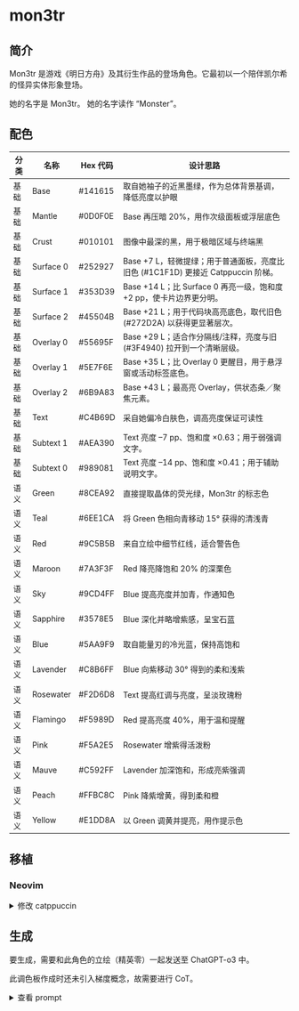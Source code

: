 # mon3tr

## 简介

Mon3tr 是游戏《明日方舟》及其衍生作品的登场角色。它最初以一个陪伴凯尔希的怪异实体形象登场。

她的名字是 Mon3tr。
她的名字读作 “Monster”。

## 配色

| 分类 | 名称      | Hex 代码  | 设计思路                                               |
| ---- | --------- | --------- | ------------------------------------------------------ |
| 基础 | Base      | #141615 | 取自她袖子的近黑墨绿，作为总体背景基调，降低亮度以护眼 |
| 基础 | Mantle    | #0D0F0E | Base 再压暗 20%，用作次级面板或浮层底色                |
| 基础 | Crust     | #010101 | 图像中最深的黑，用于极暗区域与终端黑                   |
| 基础 | Surface 0 | #252927 | Base +7 L，轻微提绿；用于普通面板，亮度比旧色 (#1C1F1D) 更接近 Catppuccin 阶梯。 |
| 基础 | Surface 1 | #353D39 | Base +14 L；比 Surface 0 再亮一级，饱和度 +2 pp，使卡片边界更分明。 |
| 基础 | Surface 2 | #45504B | Base +21 L；用于代码块高亮底色，取代旧色 (#272D2A) 以获得更显著层次。 |
| 基础 | Overlay 0 | #55695F | Base +29 L；适合作分隔线/注释，亮度与旧 (#3F4940) 拉开到一个清晰层级。 |
| 基础 | Overlay 1 | #5E7F6E | Base +35 L；比 Overlay 0 更醒目，用于悬浮窗或活动标签底色。 |
| 基础 | Overlay 2 | #6B9A83 | Base +43 L；最高亮 Overlay，供状态条／聚焦元素。 |
| 基础 | Text      | #C4B69D | 采自她偏冷白肤色，调高亮度保证可读性                   |
| 基础 | Subtext 1 | #AEA390 | Text 亮度 –7 pp、饱和度 ×0.63；用于弱强调文字。 |
| 基础 | Subtext 0 | #989081 | Text 亮度 –14 pp、饱和度 ×0.41；用于辅助说明文字。 |
| 语义 | Green     | #8CEA92 | 直接提取晶体的荧光绿，Mon3tr 的标志色                  |
| 语义 | Teal      | #6EE1CA | 将 Green 色相向青移动 15° 获得的清浅青                 |
| 语义 | Red       | #9C5B5B | 来自立绘中细节红线，适合警告色                         |
| 语义 | Maroon    | #7A3F3F | Red 降亮降饱和 20% 的深栗色                            |
| 语义 | Sky       | #9CD4FF | Blue 提高亮度并加青，作通知色                          |
| 语义 | Sapphire  | #3578E5 | Blue 深化并略增紫感，呈宝石蓝                          |
| 语义 | Blue      | #5AA9F9 | 取自能量刃的冷光蓝，保持高饱和                         |
| 语义 | Lavender  | #C8B6FF | Blue 向紫移动 30° 得到的柔和浅紫                       |
| 语义 | Rosewater | #F2D6D8 | Text 提高红调与亮度，呈淡玫瑰粉                        |
| 语义 | Flamingo  | #F5989D | Red 提高亮度 40%，用于温和提醒                         |
| 语义 | Pink      | #F5A2E5 | Rosewater 增紫得活泼粉                                 |
| 语义 | Mauve     | #C592FF | Lavender 加深饱和，形成亮紫强调                        |
| 语义 | Peach     | #FFBC8C | Pink 降紫增黄，得到柔和橙                              |
| 语义 | Yellow    | #E1DD8A | 以 Green 调黄并提亮，用作提示色                        |

## 移植

### Neovim

<!-- <details>
  <summary>修改 tokyonight.nvim</summary>

```Lua
{
	"folke/tokyonight.nvim",
	lazy = false,
	priority = 1000,
	opts = function()
		local styles = require("tokyonight.colors").styles
		styles.nozomi = vim.tbl_extend("force", styles.night, {
		_	bg = "#131914",
			bg_dark = "#010101",
			bg_dark1 = "#0d0f0e",
			bg_highlight = "#272d2a",

			-- Blues
			blue = "#5aa9f9",
			blue0 = "#0875e4",
			blue1 = "#288ff7",
			blue2 = "#6ab1f9",
			blue5 = "#9bcbfb",
			blue6 = "#cce4fd",
			blue7 = "#065cb3",

			-- Text & neutrals
			comment = "#3f4940",
			fg = "#c4b69d",
			fg_dark = "#718158",
			fg_gutter = "#3f4940",

			-- Greens
			green = "#8cea92",
			green1 = "#cbf5cd",
			green2 = "#4cde56",

			-- Reds
			red = "#9c5b5b",
			red1 = "#b07878",

			-- Other semantics
			yellow = "#e1dd8a",
			orange = "#ffbc8c",
			purple = "#c592ff",
			magenta = "#f5a2e5",
			magenta2 = "#8e1d28",
			cyan = "#6ee1ca",
			teal = "#6ee1ca",

			-- Dark accents
			dark3 = "#3f4940",
			dark5 = "#3f4940",
			terminal_black = "#8a8170",

			-- Git
			git = {
			add = "#8cea92",
			change = "#5aa9f9",
			delete = "#9c5b5b",
			},
		})_

		return {
			style = "nozomi",
			transparent = false,
			styles = {
				sidebars = "transparent",
				floats = "transparent",
			},
		}
	end,
},
```

</details> -->

<details>
  <summary>修改 catppuccin</summary>

```lua
					frappe = {
						-- mon3tr

						crust = "#010101",
						mantle = "#0D0F0E",
						base = "#141615",
						surface0 = "#252927",
						surface1 = "#353D39",
						surface2 = "#45504B",
						overlay0 = "#55695F",
						overlay1 = "#5E7F6E",
						overlay2 = "#6B9A83",
						text = "#C4B69D",
						subtext0 = "#AEA390",
						subtext1 = "#989081",

						rosewater = "#F2D6D8",
						flamingo = "#F5989D",
						pink = "#F5A2E5",
						mauve = "#C592FF",
						red = "#9C5B5B",
						maroon = "#7A3F3F",
						peach = "#FFBC8C",
						yellow = "#E1DD8A",
						green = "#8CEA92",
						teal = "#6EE1CA",
						sky = "#9CD4FF",
						sapphire = "#3578E5",
						blue = "#5AA9F9",
						lavender = "#C8B6FF",
					},
```

![mon3tr-screenshot](./img/mon3tr.png)

</details>

## 生成

要生成，需要和此角色的立绘（精英零）一起发送至 ChatGPT-o3 中。

此调色板作成时还未引入梯度概念，故需要进行 CoT。

<details>
  <summary>查看 prompt</summary>
  
```md
你是一个专业UI设计师，尤其擅长为开发者工具创造富有情感联系和视觉一致性的主题。

我希望你根据一个动漫角色的核心色系，为我创作一个专门用于代码编辑器的“暗黑模式” (Dark Mode) 调色板。这个调色板必须严格遵循下方指定的命名结构。

### 1. 角色与风格分析

- 角色名: Mon3tr
- 出处: Arknights
- 核心性格与气质: Mon3tr，她不再坚固、不再锐利、不再暴戾，不再是某些极端特性的载体，这都在提醒我们，刚刚经历的离别如此真实。Mon3tr 的各种体征极不稳定，这并不是说她的这具新身体出现了病变，而是说明她处于一种加速催化与形塑的常态中——换个浅显易懂的说法，她的这具新身体还没有真正完成。由于配色和黑绿色魔爪能量饮料的包装相似，且两者英文名字同为 Monster，因此受到了一些调侃玩梗。
- 期望的调色板感觉: 观察到这个角色整体偏绿，但是服装有黑有绿，故可以考虑以她衣服上近黑的特点为 base 或者 bg，然后再考虑绿色来作为语义色。
- 我还发送了她的立绘，名为 mon3tr.png。

### 2. 核心颜色基准

- 主要基调色 (用于背景): 观察到她的袖子（而不是袖口）是近绿的黑色，以此为 base 可行。分析并提取她的袖子的颜色。需要注意的是背景颜色应该是一种非常靠近黑色的颜色，以便于长时间观看屏幕。
- 核心文本色 (用于文字): 观察到她拥有人类的肤色，但是并不是人类，她显然更白。分析并提取她的肤色来作为文本色。
- 第一强调色 (最标志性的颜色): 她和明亮的绿色晶体有关。分析并提取这种晶体的亮绿色。
- 第二强调色 (次要特色): mon3tr.png 有不显眼的红色，找到并提取这种红色。

## 3. 设计任务与色彩学要求

请根据上述**核心颜色基准**，填充以下的调色板结构。

- 推断原则：你需要基于核心颜色，运用专业的色彩学知识（如调整饱和度、亮度，寻找邻近色、互补色）来生成剩余的颜色。所有颜色组合在一起时，必须感觉它们源自同一个角色。
- 风格指令：
  - 基础色 (Base, Mantle, Crust, Surface 0, Surface 1, Surface 2, Overlay 0, Overlay 1, Overlay 2): 以**主要基调色 (base)**为基础进行微调，确保长时间阅读的舒适性。对于 Surface 和 Overlay，数字越大则越亮。
  - 文本色 (Text, Subtext 0, Subtext 1): 以**核心文本色 (text)**为基础创建不同亮度的版本，确保清晰易读。对于 Subtext，数字越大则越亮。
  - 语义色: 必须体现用户描述的**核心性格与气质**。它们需要比基础色更鲜明，但又不能过于刺眼。
    - `Green`, `Teal` 应该从第一强调色的来源提取出来。
    - `Red`、`Maroon` 应该从第二强调色的来源提取出来。
    - `Sky`、`Sapphire`、`Blue`、`Lavender`、`Rosewater`、`Flamingo`、`Pink`、`Mauve`、`Peach`、`Yellow` 应该使用色彩学知识来生成。

## 4. 输出格式

请以 Markdown 表格的形式返回最终的调色板，包含以下列：

- 分类 (Category): 语义 (Semantic) 或 基础 (Base)
- 名称 (Name): 如 Rosewater, Base 等
- Hex 代码: 如 `#ffffff` 等
- 设计思路 (Rationale): 简要说明这个颜色的灵感来源或推导逻辑（例如：“源自金色纽扣颜色，增加了亮度以体现活泼感”）。

### 输出-移植

然后，请你继续，将我们刚刚创建的这个调色板“移植”到一个 Neovim 主题的 Lua 模板中。

这是我需要你填充的目标模板：

---@class Palette
local ret = {
bg = "#",
bg_dark = "#",
bg_dark1 = "#",
bg_highlight = "#",
blue = "#",
blue0 = "#",
blue1 = "#",
blue2 = "#",
blue5 = "#",
blue6 = "#",
blue7 = "#",
comment = "#",
cyan = "#",
dark3 = "#",
dark5 = "#",
fg = "#",
fg_dark = "#",
fg_gutter = "#",
green = "#",
green1 = "#",
green2 = "#",
magenta = "#",
magenta2 = "#",
orange = "#",
purple = "#",
red = "#",
red1 = "#",
teal = "#",
terminal_black = "#",
yellow = "#",
git = {
add = "#",
change = "#",
delete = "#",
},
}
return ret

为了完成这个任务，请严格遵循以下的映射逻辑和推导规则：

### 1. 基础颜色映射 (Base & Foreground)

- `bg`: 使用我们调色板中的 `Base`。
- `bg_dark`: 使用我们调色板中的 `Mantle` 或 `Crust`（选择更深的一个）。
- `fg`: 使用我们调色板中的 `Text`。
- `fg_dark`: 使用我们调色板中的 `Subtext0`。
- `comment`, `fg_gutter`: 使用我们调色板中的 `Overlay0`，因为它足够柔和，不会干扰视线。
- `bg_highlight`: 使用 `Surface2`，用于突出显示区域。

### 2. 语义颜色映射 (Semantic Colors)

- `red`: 使用 `Red`。
- `green`: 使用 `Green`。
- `yellow`: 使用 `Yellow`。
- `blue`: 使用 `Blue`。
- `purple`: 使用 `Mauve`。
- `magenta`: 使用 `Pink` 或 `Flamingo`。
- `cyan`, `teal`: 都使用 `Teal` 或 `Sky`（选择一个你认为更合适的作为主色）。
- `orange`: 使用 `Peach`。
- `terminal_black`: 使用 `Crust`。

### 3. 颜色推导规则 (非常重要)

当目标模板需要源调色板中没有的颜色变体时（例如 `red1`, `blue0`, `blue1`, `blue2` 等），请不要凭空捏造。你需要：

- 以主色为基准：例如，要生成 `red1`，就以我们已有的 `Red` 颜色为基础。
- 通过调整亮度和饱和度来创建变体：
  - 对于带数字的亮色（如 `blue0`, `blue1`），可以适当增加亮度或饱和度，使其更醒目。
  - 对于带数字的暗色（如 `dark3`, `dark5`），以 `Mantle` 为基础，进一步降低亮度。
- 保持色相一致：推导出的颜色必须与主色属于同一个色系，以确保整体和谐。

### 4. 特殊模块映射 (`git`)

根据通用设计规范：

- `git.add`: 必须使用 `Green`。
- `git.delete`: 必须使用 `Red`。
- `git.change`: 使用 `Blue` 或 `Yellow`。

请在分析完所有规则后，直接输出完整的、已填充所有颜色代码的 Lua 代码块。不需要额外的解释，我只需要最终的代码成品。

```

</details>

